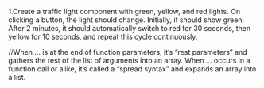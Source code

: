 1.Create a traffic light component with green, yellow, and red lights. On clicking a button, the light should change. Initially, it should show green. After 2 minutes, it should automatically switch to red for 30 seconds, then yellow for 10 seconds, and repeat this cycle continuously.



//When ... is at the end of function parameters, it’s “rest parameters” and gathers the rest of the list of arguments into an array.
When ... occurs in a function call or alike, it’s called a “spread syntax” and expands an array into a list.